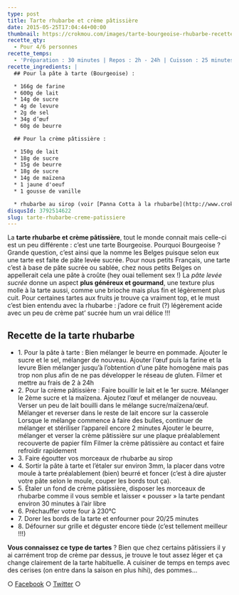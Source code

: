 ```yaml
---
type: post
title: Tarte rhubarbe et crème pâtissière
date: 2015-05-25T17:04:44+00:00
thumbnail: https://crokmou.com/images/tarte-bourgeoise-rhubarbe-recette-crokmou-blog-culinaire1.jpg
recette_qty:
  - Pour 4/6 personnes
recette_temps:
  - 'Préparation : 30 minutes | Repos : 2h - 24h | Cuisson : 25 minutes'
recette_ingredients: |
  ## Pour la pâte à tarte (Bourgeoise) :

  * 166g de farine
  * 600g de lait
  * 14g de sucre
  * 4g de levure
  * 2g de sel
  * 34g d’œuf
  * 60g de beurre

  ## Pour la crème pâtissière :

  * 150g de lait
  * 18g de sucre
  * 15g de beurre
  * 18g de sucre
  * 14g de maïzena
  * 1 jaune d'oeuf
  * 1 gousse de vanille

  * rhubarbe au sirop (voir [Panna Cotta à la rhubarbe](http://www.crokmou.com/panna-cotta-vegan-a-la-vanille-et-sa-gelee-de-rhubarbe-vegan-vanilla-panna-cotta-with-rhubarb-jelly/))
disqusId: 3792514622
slug: tarte-rhubarbe-creme-patissiere
---
```


La **tarte rhubarbe et crème pâtissière**, tout le monde connait mais celle-ci est un peu différente : c’est une tarte Bourgeoise. Pourquoi Bourgeoise ? Grande question, c’est ainsi que la nomme les Belges puisque selon eux une tarte est faite de pâte levée sucrée. Pour nous petits Français, une tarte c’est à base de pâte sucrée ou sablée, chez nous petits Belges on appellerait cela une pâte à croûte (hey ouai tellement sex !) La _pâte levée sucrée_ donne un aspect **plus généreux et gourmand**, une texture plus molle à la tarte aussi, comme une brioche mais plus fin et légèrement plus cuit. Pour certaines tartes aux fruits je trouve ça vraiment top, et le must c’est bien entendu avec la rhubarbe : j’adore ce fruit (?) légèrement acide avec un peu de crème pat’ sucrée hum un vrai délice !!!

## Recette de la tarte rhubarbe

* 1\. Pour la pâte à tarte : Bien mélanger le beurre en pommade. Ajouter le sucre et le sel, mélanger de nouveau. Ajouter l’œuf puis la farine et la levure Bien mélanger jusqu’à l’obtention d’une pâte homogène mais pas trop non plus afin de ne pas développer le réseau de gluten. Filmer et mettre au frais de 2 à 24h
* 2\. Pour la crème pâtissière : Faire bouillir le lait et le 1er sucre. Mélanger le 2ème sucre et la maïzena. Ajoutez l’œuf et mélanger de nouveau. Verser un peu de lait bouilli dans le mélange sucre/maïzena/œuf. Mélanger et reverser dans le reste de lait encore sur la casserole Lorsque le mélange commence à faire des bulles, continuer de mélanger et stériliser l’appareil encore 2 minutes Ajouter le beurre, mélanger et verser la crème pâtissière sur une plaque préalablement recouverte de papier film Filmer la crème pâtissière au contact et faire refroidir rapidement
* 3\. Faire égoutter vos morceaux de rhubarbe au sirop
* 4\. Sortir la pâte à tarte et l’étaler sur environ 3mm, la placer dans votre moule à tarte préalablement (bien) beurré et foncer (c’est à dire ajuster votre pâte selon le moule, couper les bords tout ça).
* 5\. Étaler un fond de crème pâtissière, disposer les morceaux de rhubarbe comme il vous semble et laisser « pousser » la tarte pendant environ 30 minutes à l’air libre
* 6\. Préchauffer votre four à 230°C
* 7\. Dorer les bords de la tarte et enfourner pour 20/25 minutes
* 8\. Défourner sur grille et déguster encore tiède (c’est tellement meilleur !!!)

**Vous connaissez ce type de tartes** ? Bien que chez certains pâtissiers il y ai carrément trop de crème par dessus, je trouve le tout assez léger et ça change clairement de la tarte habituelle. A cuisiner de temps en temps avec des cerises (on entre dans la saison en plus hihi), des pommes…

○ [Facebook](https://www.facebook.com/crokmou.blog) ○ [Twitter](https://twitter.com/Crokmou) ○